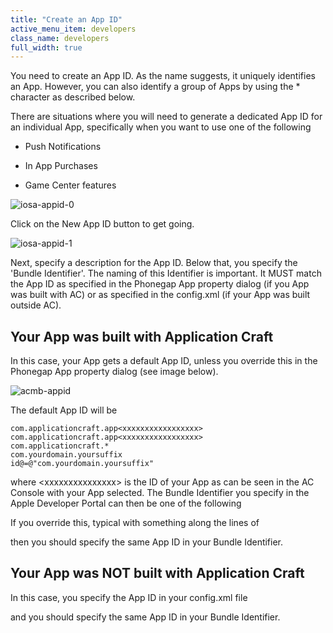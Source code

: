 ```yaml
---
title: "Create an App ID"
active_menu_item: developers
class_name: developers
full_width: true
---
```



You need to create an App ID. As the name suggests, it uniquely identifies an App. However, you can also identify a group of Apps by using the \* character as described below.

There are situations where you will need to generate a dedicated App ID for an individual App, specifically when you want to use one of the following

 - Push Notifications

 - In App Purchases

 - Game Center features

![iosa-appid-0](/img/docs/iosa-appid-0.zoom68.png)

Click on the New App ID button to get going.

![iosa-appid-1](/img/docs/iosa-appid-1.zoom67.png)

Next, specify a description for the App ID. Below that, you specify the 'Bundle Identifier'. The naming of this Identifier is important. It MUST match the App ID as specified in the Phonegap App property dialog (if you App was built with AC) or as specified in the config.xml (if your App was built outside AC).

## Your App was built with Application Craft

In this case, your App gets a default App ID, unless you override this in the Phonegap App property dialog (see image below).

![acmb-appid](/img/docs/acmb-appid.png)

The default App ID will be

    com.applicationcraft.app<xxxxxxxxxxxxxxxxx>
    com.applicationcraft.app<xxxxxxxxxxxxxxxxx>
    com.applicationcraft.*
    com.yourdomain.yoursuffix
    id@=@"com.yourdomain.yoursuffix"
   

where \<xxxxxxxxxxxxxxx\> is the ID of your App as can be seen in the AC Console with your App selected. The Bundle Identifier you specify in the Apple Developer Portal can then be one of the following

If you override this, typical with something along the lines of

then you should specify the same App ID in your Bundle Identifier.

## Your App was NOT built with Application Craft

In this case, you specify the App ID in your config.xml file

and you should specify the same App ID in your Bundle Identifier.

